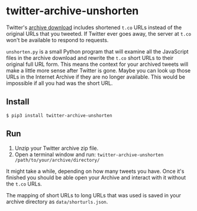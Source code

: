 # twitter-archive-unshorten

Twitter's [archive download](https://help.twitter.com/en/managing-your-account/how-to-download-your-twitter-archive) includes shortened `t.co` URLs instead of the original URLs that you tweeted. If Twitter ever goes away, the server at `t.co` won't be available to respond to requests.

`unshorten.py` is a small Python program that will examine all the JavaScript files in the archive download and rewrite the `t.co` short URLs to their original full URL form. This means the context for your archived tweets will make a little more sense after Twitter is gone. Maybe you can look up those URLs in the Internet Archive if they are no longer available. This would be impossible if all you had was the short URL.

## Install

```
$ pip3 install twitter-archive-unshorten
```

## Run

1. Unzip your Twitter archive zip file.
3. Open a terminal window and run: `twitter-archive-unshorten /path/to/your/archive/directory/`

It might take a while, depending on how many tweets you have. Once it's
finished you should be able open your Archive and interact with it without the
`t.co` URLs.

The mapping of short URLs to long URLs that was used is saved in your archive directory as
`data/shorturls.json`.
